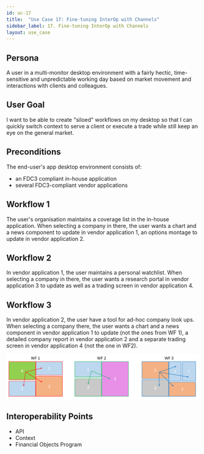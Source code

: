 ```yaml
---
id: uc-17
title:  "Use Case 17: Fine-tuning InterOp with Channels"
sidebar_label: 17. Fine-tuning InterOp with Channels
layout: use_case
---
```


## Persona
A user in a multi-monitor desktop environment with a fairly hectic, time-sensitive and unpredictable working day based on market movement and interactions with clients and colleagues.

## User Goal
I want to be able to create "siloed" workflows on my desktop so that I can quickly switch context to serve a client or execute a trade while still keep an eye on the general market.

## Preconditions
The end-user's app desktop environment consists of:
- an FDC3 compliant in-house application
- several FDC3-compliant vendor applications

## Workflow 1
The user's organisation maintains a coverage list in the in-house application. When selecting a company in there, the user wants a chart and a news component to update in vendor application 1, an options montage to update in vendor application 2.

## Workflow 2
In vendor application 1, the user maintains a personal watchlist. When selecting a company in there, the user wants a research portal in vendor application 3 to update as well as a trading screen in vendor application 4.

## Workflow 3
In vendor application 2, the user have a tool for ad-hoc company look ups. When selecting a company there, the user wants a chart and a news component in vendor application 1 to update (not the ones from WF 1), a detailed company report in vendor application 2 and a separate trading screen in vendor application 4 (not the one in WF2).

![Use Case 17 Workflow](/docs/assets/uc17.png)

## Interoperability Points
- API
- Context
- Financial Objects Program
